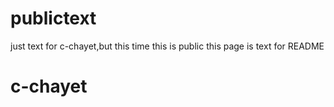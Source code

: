 # publictext
just text for c-chayet,but this time this is public
this page is text for README
# c-chayet
